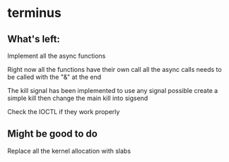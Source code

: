# terminus

## What's left:

Implement all the async functions

Right now all the functions have their own call all the async calls needs to be called with the "&" at the end

The kill signal has been implemented to use any signal possible create a simple kill then change the main kill into sigsend

Check the IOCTL if they work properly

## Might be good to do

Replace all the kernel allocation with slabs
